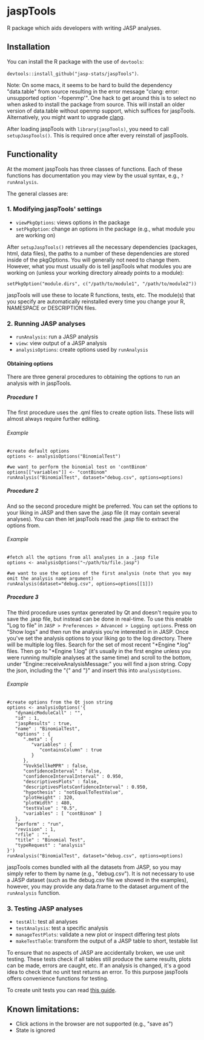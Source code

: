 # jaspTools
R package which aids developers with writing JASP analyses.

## Installation
You can install the R package with the use of `devtools`:

`devtools::install_github("jasp-stats/jaspTools")`.

Note: On some macs, it seems to be hard to build the dependency "data.table" from source resulting in the error message "clang: error: unsupported option '-fopenmp'". One hack to get around this is to select no when asked to install the package from source. This will install an older version of data.table without openmp support, which suffices for jaspTools. Alternatively, you might want to upgrade [clang](https://cran.r-project.org/bin/macosx/tools/). 

After loading jaspTools with `library(jaspTools)`, you need to call `setupJaspTools()`. This is
required once after every reinstall of jaspTools.

## Functionality
At the moment jaspTools has three classes of functions.
Each of these functions has documentation you may view by the usual syntax, e.g., `?runAnalysis`.

The general classes are:


### 1. Modifying jaspTools' settings
- `viewPkgOptions`: views options in the package
- `setPkgOption`: change an options in the package (e.g., what module you are working on)

After `setupJaspTools()` retrieves all the necessary dependencies (packages, html, data files), the paths to a number of these dependencies are stored inside of the pkgOptions.
You will generally not need to change them.
However, what you must usually do is tell jaspTools what modules you are working on (unless your working directory already points to a module):

`setPkgOption("module.dirs", c("/path/to/module1", "/path/to/module2"))`

jaspTools will use these to locate R functions, tests, etc. The module(s) that you specify are automatically reinstalled every time you change your R, NAMESPACE or DESCRIPTION files.

### 2. Running JASP analyses
- `runAnalysis`: run a JASP analysis
- `view`: view output of a JASP analysis
- `analysisOptions`: create options used by `runAnalysis`

#### Obtaining options
There are three general procedures to obtaining the options to run an analysis with in jaspTools.  

##### Procedure 1
The first procedure uses the .qml files to create option lists.
These lists will almost always require further editing.

###### Example
```
#create default options
options <- analysisOptions("BinomialTest")

#we want to perform the binomial test on 'contBinom'
options[["variables"]] <- "contBinom"
runAnalysis("BinomialTest", dataset="debug.csv", options=options)
```

##### Procedure 2
And so the second procedure might be preferred. You can set the options to your liking in JASP and then save the .jasp file (it may contain several analyses).
You can then let jaspTools read the .jasp file to extract the options from.

###### Example
```
#fetch all the options from all analyses in a .jasp file
options <- analysisOptions("~/path/to/file.jasp")

#we want to use the options of the first analysis (note that you may omit the analysis name argument)
runAnalysis(dataset="debug.csv", options=options[[1]])
```

##### Procedure 3
The third procedure uses syntax generated by Qt and doesn't require you to save the .jasp file, but instead can be done in real-time.
To use this enable "Log to file" in `JASP > Preferences > Advanced > Logging options`.
Press on "Show logs" and then run the analysis you're interested in in JASP.
Once you've set the analysis options to your liking go to the log directory.
There will be multiple log files. Search for the set of most recent "*Engine *.log" files.
Then go to "*Engine 1.log" (it's usually in the first engine unless you were running multiple analyses at the same time) 
and scroll to the bottom, under "Engine::receiveAnalysisMessage:" you will find a json string.
Copy the json, including the "{" and "}" and insert this into `analysisOptions`.

###### Example
```
#create options from the Qt json string
options <- analysisOptions('{
   "dynamicModuleCall" : "",
   "id" : 1,
   "jaspResults" : true,
   "name" : "BinomialTest",
   "options" : {
      ".meta" : {
         "variables" : {
            "containsColumn" : true
         }
      },
      "VovkSellkeMPR" : false,
      "confidenceInterval" : false,
      "confidenceIntervalInterval" : 0.950,
      "descriptivesPlots" : false,
      "descriptivesPlotsConfidenceInterval" : 0.950,
      "hypothesis" : "notEqualToTestValue",
      "plotHeight" : 320,
      "plotWidth" : 480,
      "testValue" : "0.5",
      "variables" : [ "contBinom" ]
   },
   "perform" : "run",
   "revision" : 1,
   "rfile" : "",
   "title" : "Binomial Test",
   "typeRequest" : "analysis"
}')
runAnalysis("BinomialTest", dataset="debug.csv", options=options)
```

jaspTools comes bundled with all the datasets from JASP, so you may simply refer to them by name (e.g., "debug.csv").
It is not necessary to use a JASP dataset (such as the debug.csv file we showed in the examples), however, you may provide any
data.frame to the dataset argument of the `runAnalysis` function. 

### 3. Testing JASP analyses
- `testAll`: test all analyses
- `testAnalysis`: test a specific analysis
- `manageTestPlots`: validate a new plot or inspect differing test plots
- `makeTestTable`: transform the output of a JASP table to short, testable list

To ensure that no aspects of JASP are accidentally broken, we use unit testing.
These tests check if all tables still produce the same results, plots can be made, errors are caught, etc.
If an analysis is changed, it's a good idea to check that no unit test returns an error.
To this purpose jaspTools offers convenience functions for testing.

To create unit tests you can read [this guide](https://github.com/jasp-stats/jasp-desktop/blob/stable/JASP-Tests/README.md).

## Known limitations:
- Click actions in the browser are not supported (e.g., "save as")
- State is ignored
